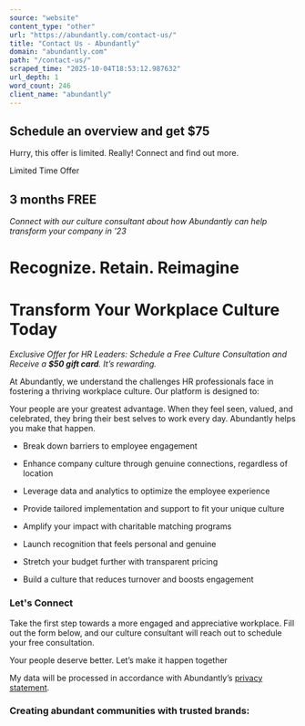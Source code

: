 ```yaml
---
source: "website"
content_type: "other"
url: "https://abundantly.com/contact-us/"
title: "Contact Us - Abundantly"
domain: "abundantly.com"
path: "/contact-us/"
scraped_time: "2025-10-04T18:53:12.987632"
url_depth: 1
word_count: 246
client_name: "abundantly"
---
```


## Schedule an overview and get $75

Hurry, this offer is limited. Really! Connect and find out more.

Limited Time Offer

## 3 months FREE

_Connect with our culture consultant about how Abundantly can help transform your company in ’23_

# Recognize. Retain. Reimagine

# Transform Your Workplace Culture Today

_Exclusive Offer for HR Leaders: Schedule a Free Culture Consultation and Receive a **$50 gift card**. It’s rewarding._

At Abundantly, we understand the challenges HR professionals face in fostering a thriving workplace culture. Our platform is designed to:

Your people are your greatest advantage. When they feel seen, valued, and celebrated, they bring their best selves to work every day. Abundantly helps you make that happen.

*   Break down barriers to employee engagement
*   Enhance company culture through genuine connections, regardless of location
*   Leverage data and analytics to optimize the employee experience
*   Provide tailored implementation and support to fit your unique culture
*   Amplify your impact with charitable matching programs

*   Launch recognition that feels personal and genuine
*   Stretch your budget further with transparent pricing
*   Build a culture that reduces turnover and boosts engagement

### Let's Connect

Take the first step towards a more engaged and appreciative workplace. Fill out the form below, and our culture consultant will reach out to schedule your free consultation. 

Your people deserve better. Let’s make it happen together

My data will be processed in accordance with Abundantly’s [privacy statement](https://abundantly.com/privacy-policy/).

### Creating abundant communities with trusted brands: